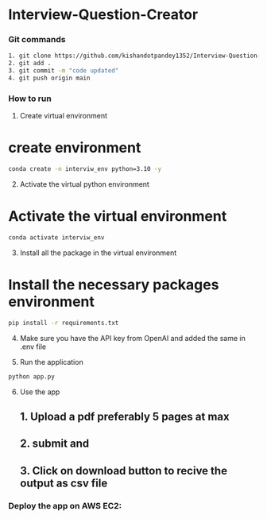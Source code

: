 # Interview-Question-Creator

### Git commands

``` bash
1. git clone https://github.com/kishandotpandey1352/Interview-Question-Creator.git
2. git add .
3. git commit -m "code updated"
4. git push origin main
```
### How to run

1. Create virtual environment
# create environment
``` bash
conda create -n interviw_env python=3.10 -y
```
2. Activate the virtual python environment
# Activate the virtual environment
```bash
conda activate interviw_env

```
3. Install all the package in the virtual environment
# Install the necessary packages environment
```bash
pip install -r requirements.txt

```
4. Make sure you have the API key from OpenAI and added the same in .env file

5. Run the application 
```bash
python app.py

```

6. Use the app
    ## 1. Upload a pdf preferably 5 pages at max
    ## 2. submit and
    ## 3. Click on download button to recive the output as csv file

### Deploy the app on AWS EC2:
